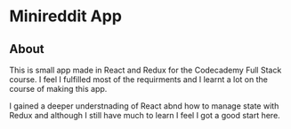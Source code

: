 # Minireddit App



## About

This is small app made in React and Redux for the Codecademy Full Stack course. I feel I fulfilled most of the requirments
and I learnt a lot on the course of making this app.

I gained a deeper understnading of React abnd how to manage state with Redux and although I still have much to learn I feel I got a good start here.

